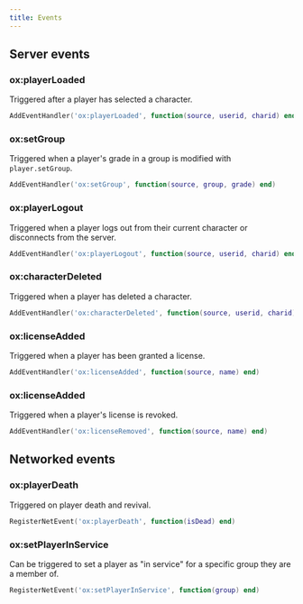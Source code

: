 ```yaml
---
title: Events
---
```


## Server events

### ox:playerLoaded

Triggered after a player has selected a character.

```lua
AddEventHandler('ox:playerLoaded', function(source, userid, charid) end)
```

### ox:setGroup

Triggered when a player's grade in a group is modified with `player.setGroup`.

```lua
AddEventHandler('ox:setGroup', function(source, group, grade) end)
```

### ox:playerLogout

Triggered when a player logs out from their current character or disconnects from the server.

```lua
AddEventHandler('ox:playerLogout', function(source, userid, charid) end)
```

### ox:characterDeleted

Triggered when a player has deleted a character.

```lua
AddEventHandler('ox:characterDeleted', function(source, userid, charid) end)
```

### ox:licenseAdded

Triggered when a player has been granted a license.

```lua
AddEventHandler('ox:licenseAdded', function(source, name) end)
```

### ox:licenseAdded

Triggered when a player's license is revoked.

```lua
AddEventHandler('ox:licenseRemoved', function(source, name) end)
```

## Networked events

### ox:playerDeath

Triggered on player death and revival.

```lua
RegisterNetEvent('ox:playerDeath', function(isDead) end)
```

### ox:setPlayerInService

Can be triggered to set a player as "in service" for a specific group they are a member of.

```lua
RegisterNetEvent('ox:setPlayerInService', function(group) end)
```
